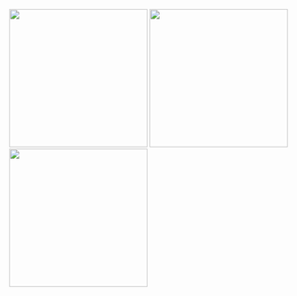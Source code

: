 

<img src="https://github.com/Bhavin1313/Bhavin_Test_1_flutter_app/assets/99348404/ac95dfcd-1aed-4557-9e98-b3fcf88f3d6e" width="250px">
<img src="https://github.com/Bhavin1313/Bhavin_Test_1_flutter_app/assets/99348404/e4ffa493-af7f-4c04-bdaa-b037be575dce" width="250px">
<img src="https://github.com/Bhavin1313/Bhavin_Test_1_flutter_app/assets/99348404/65e206e8-685d-4908-99f7-f702939f6ea3" width="250px">

